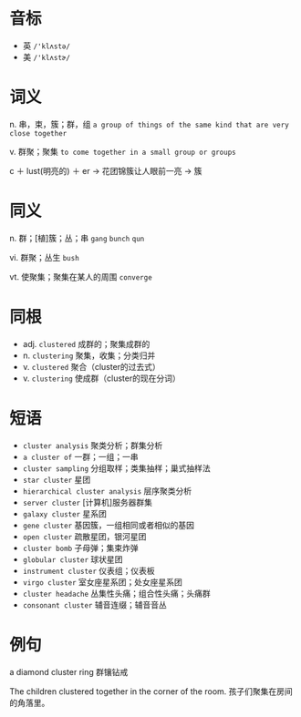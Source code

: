 # 音标

- 英 `/'klʌstə/`
- 美 `/'klʌstɚ/`

# 词义

n. 串，束，簇；群，组
`a group of things of the same kind that are very close together`

v. 群聚；聚集
`to come together in a small group or groups`



c ＋ lust(明亮的) ＋ er → 花团锦簇让人眼前一亮 → 簇

# 同义

n. 群；[植]簇；丛；串
`gang` `bunch` `qun`

vi. 群聚；丛生
`bush`

vt. 使聚集；聚集在某人的周围
`converge`

# 同根

- adj. `clustered` 成群的；聚集成群的
- n. `clustering` 聚集，收集；分类归并
- v. `clustered` 聚合（cluster的过去式）
- v. `clustering` 使成群（cluster的现在分词）

# 短语

- `cluster analysis` 聚类分析；群集分析
- `a cluster of` 一群；一组；一串
- `cluster sampling` 分组取样；类集抽样；巢式抽样法
- `star cluster` 星团
- `hierarchical cluster analysis` 层序聚类分析
- `server cluster` [计算机]服务器群集
- `galaxy cluster` 星系团
- `gene cluster` 基因簇，一组相同或者相似的基因
- `open cluster` 疏散星团，银河星团
- `cluster bomb` 子母弹；集束炸弹
- `globular cluster` 球状星团
- `instrument cluster` 仪表组；仪表板
- `virgo cluster` 室女座星系团；处女座星系团
- `cluster headache` 丛集性头痛；组合性头痛；头痛群
- `consonant cluster` 辅音连缀；辅音音丛

# 例句

a diamond cluster ring
群镶钻戒

The children clustered together in the corner of the room.
孩子们聚集在房间的角落里。


